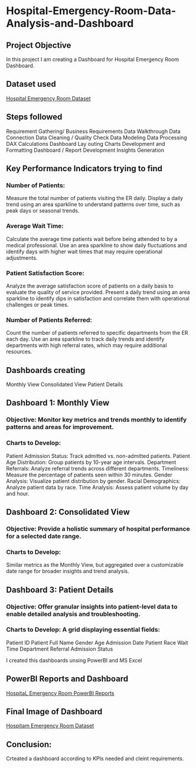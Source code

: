 # Hospital-Emergency-Room-Data-Analysis-and-Dashboard
## Project Objective
In this project I am creating a Dashboard for Hospital Emergency Room Dashboard.

## Dataset used 
<a href="https://github.com/mahi12198/Hospital-Emergency-Room-Data-Analysis-and-Dashboard/blob/main/Hospital%20Emergency%20Data%20analysis%20and%20Project%20Dataset.csv">Hospital Emergency Room Dataset</a>

## Steps followed 
Requirement Gathering/ Business Requirements
Data Walkthrough
Data Connection
Data Cleaning / Quality Check
Data Modeling
Data Processing
DAX Calculations
Dashboard Lay outing
Charts Development and Formatting
Dashboard / Report Development
Insights Generation

## Key Performance Indicators trying to find
### Number of Patients:
Measure the total number of patients visiting the ER daily.
Display a daily trend using an area sparkline to understand patterns over time, such as peak days or seasonal trends.
### Average Wait Time:
Calculate the average time patients wait before being attended to by a medical professional.
Use an area sparkline to show daily fluctuations and identify days with higher wait times that may require operational adjustments.
### Patient Satisfaction Score:
Analyze the average satisfaction score of patients on a daily basis to evaluate the quality of service provided.
Present a daily trend using an area sparkline to identify dips in satisfaction and correlate them with operational challenges or peak times.
### Number of Patients Referred:
Count the number of patients referred to specific departments from the ER each day.
Use an area sparkline to track daily trends and identify departments with high referral rates, which may require additional resources.


## Dashboards creating 
Monthly View
Consolidated View
Patient Details


## Dashboard 1: Monthly View 
### Objective: Monitor key metrics and trends monthly to identify patterns and areas for improvement.
### Charts to Develop:
Patient Admission Status: Track admitted vs. non-admitted patients.
Patient Age Distribution: Group patients by 10-year age intervals.
Department Referrals: Analyze referral trends across different departments.
Timeliness: Measure the percentage of patients seen within 30 minutes.
Gender Analysis: Visualize patient distribution by gender.
Racial Demographics: Analyze patient data by race.
Time Analysis: Assess patient volume by day and hour.

## Dashboard 2: Consolidated View 
### Objective: Provide a holistic summary of hospital performance for a selected date range.
###  Charts to Develop:
Similar metrics as the Monthly View, but aggregated over a customizable date range for broader insights and trend analysis.

## Dashboard 3: Patient Details
### Objective: Offer granular insights into patient-level data to enable detailed analysis and troubleshooting.
### Charts to Develop: A grid displaying essential fields:
Patient ID
Patient Full Name
Gender
Age
Admission Date
Patient Race
Wait Time
Department Referral
Admission Status

I created this dashboards unsing PowerBI and MS Excel 
## PowerBI Reports and Dashboard
<a href="https://github.com/mahi12198/Hospital-Emergency-Room-Data-Analysis-and-Dashboard/blob/main/Hospital%20Emergency%20Data%20Analysis%20Dashboard.pbix">HospitaL Emergency Room PowerBI Reports</a>

## Final Image of Dashboard
<a href="https://github.com/mahi12198/Hospital-Emergency-Room-Data-Analysis-and-Dashboard/blob/main/Hospital%20Emergency%20Data%20analysis%20and%20Project%20Dataset.csv">Hospitam Emergency Room Dataset</a>

## Conclusion: 
Crteated a dashboard according to KPIs needed and cleint requirements. 



